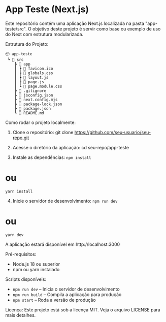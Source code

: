 # App Teste (Next.js)

Este repositório contém uma aplicação Next.js localizada na pasta "app-teste/src". O objetivo deste projeto é servir como base ou exemplo de uso do Next com estrutura modularizada.

Estrutura do Projeto:

```
📦 app-teste
 ┗ 📂 src
    ┣ 📂 app
    ┃ ┣ 📜 favicon.ico
    ┃ ┣ 📜 globals.css
    ┃ ┣ 📜 layout.js
    ┃ ┣ 📜 page.js
    ┃ ┗ 📜 page.module.css
    ┣ 📜 .gitignore
    ┣ 📜 jsconfig.json
    ┣ 📜 next.config.mjs
    ┣ 📜 package-lock.json
    ┣ 📜 package.json
    ┗ 📜 README.md
```

Como rodar o projeto localmente:

1. Clone o repositório:
git clone https://github.com/seu-usuario/seu-repo.git

2. Acesse o diretório da aplicação:
cd seu-repo/app-teste

3. Instale as dependências:
```npm install```
# ou
```yarn install```

4. Inicie o servidor de desenvolvimento:
```npm run dev```
# ou
```yarn dev```

A aplicação estará disponível em http://localhost:3000

Pré-requisitos:
- Node.js 18 ou superior
- npm ou yarn instalado

Scripts disponíveis:
- ```npm run dev``` – Inicia o servidor de desenvolvimento
- ```npm run build``` – Compila a aplicação para produção
- ```npm start``` – Roda a versão de produção

Licença:
Este projeto está sob a licença MIT. Veja o arquivo LICENSE para mais detalhes.
